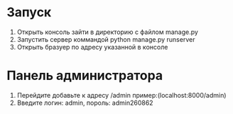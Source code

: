 # Запуск
1. Открыть консоль зайти в директорию с файлом manage.py
2. Запустить сервер коммандой python manage.py runserver
3. Открыть бразуер по адресу указанной в консоле

# Панель администратора
1. Перейдите добавьте к адресу /admin пример:(localhost:8000/admin)
2. Введите логин: admin, пороль: admin260862
